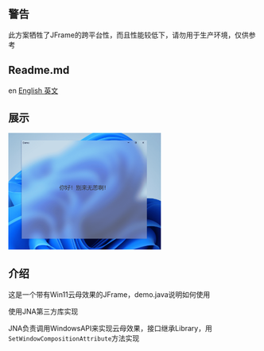 ## 警告
此方案牺牲了JFrame的跨平台性，而且性能较低下，请勿用于生产环境，仅供参考

## Readme.md
en [English 英文](README.en.md)

## 展示
<img src="./Pictures/demo.png" alt="image-20241217173028697" style="zoom: 30%;" />

## 介绍
这是一个带有Win11云母效果的JFrame，demo.java说明如何使用

使用JNA第三方库实现

JNA负责调用WindowsAPI来实现云母效果，接口继承Library，用`SetWindowCompositionAttribute`方法实现
